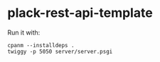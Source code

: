 # plack-rest-api-template

Run it with:

```
cpanm --installdeps .
twiggy -p 5050 server/server.psgi
```
